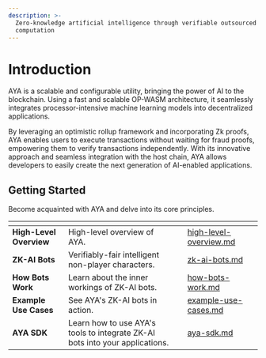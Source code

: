 ```yaml
---
description: >-
  Zero-knowledge artificial intelligence through verifiable outsourced
  computation
---
```


# Introduction

AYA is a scalable and configurable utility, bringing the power of AI to the blockchain. Using a fast and scalable OP-WASM architecture, it seamlessly integrates processor-intensive machine learning models into decentralized applications.

By leveraging an optimistic rollup framework and incorporating Zk proofs, AYA enables users to execute transactions without waiting for fraud proofs, empowering them to verify transactions independently. With its innovative approach and seamless integration with the host chain, AYA allows developers to easily create the next generation of AI-enabled applications.

## Getting Started

Become acquainted with AYA and delve into its core principles.

<table data-view="cards"><thead><tr><th></th><th></th><th></th><th data-hidden data-card-target data-type="content-ref"></th><th data-hidden data-card-cover data-type="files"></th></tr></thead><tbody><tr><td><strong>High-Level Overview</strong></td><td>High-level overview of AYA.</td><td></td><td><a href="aya-documentation/high-level-overview.md">high-level-overview.md</a></td><td></td></tr><tr><td><strong>ZK-AI Bots</strong></td><td>Verifiably-fair intelligent non-player characters.</td><td></td><td><a href="aya-documentation/zk-ai-bots.md">zk-ai-bots.md</a></td><td></td></tr><tr><td><strong>How Bots Work</strong></td><td>Learn about the inner workings of ZK-AI bots.</td><td></td><td><a href="aya-documentation/how-bots-work.md">how-bots-work.md</a></td><td></td></tr><tr><td><strong>Example Use Cases</strong></td><td>See AYA's ZK-AI bots in action.</td><td></td><td><a href="aya-documentation/example-use-cases.md">example-use-cases.md</a></td><td></td></tr><tr><td><strong>AYA SDK</strong></td><td>Learn how to use AYA's tools to integrate ZK-AI bots into your applications.</td><td></td><td><a href="reference/aya-sdk.md">aya-sdk.md</a></td><td></td></tr></tbody></table>
